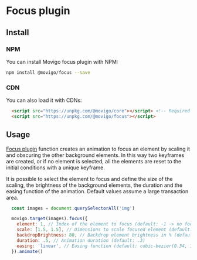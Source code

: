 # Focus plugin

## Install

### NPM

You can install Movigo focus plugin with NPM:

```bash
npm install @movigo/focus --save
```
    
### CDN

You can also load it with CDNs:
    
```html
  <script src="https://unpkg.com/@movigo/core"></script> <!-- Required dependency -->
  <script src="https://unpkg.com/@movigo/focus"></script>
```

## Usage

[Focus plugin](https://github.com/movigo/focus) function creates an animation to focus an element by scaling it and obscuring the other background elements. In this way two keyframes are created, or if no element is selected, all the elements are reset to the initial conditions with a unique keyframe. 

It is possible to select the element to focus and define the size of the scaling, the brightness of the background elements, the duration and the easing function of the animation. Default values assume a large transaction area.

```js
  const images = document.querySelectorAll('img')

  movigo.target(images).focus({
    element: 1, // Index of the element to focus (default: -1 -> no focused elements)
    scale: [1.5, 1.5], // Dimensions to scale focused element (default: [2, 2]) 
    backdropBrightness: 80, // Backdrop element brightness in % (default: 60)
    duration: .5, // Animation duration (default: .3)
    easing: 'linear', // Easing function (default: cubic-bezier(0.34, 1.56, 0.64, 1))
  }).animate()
``` 
